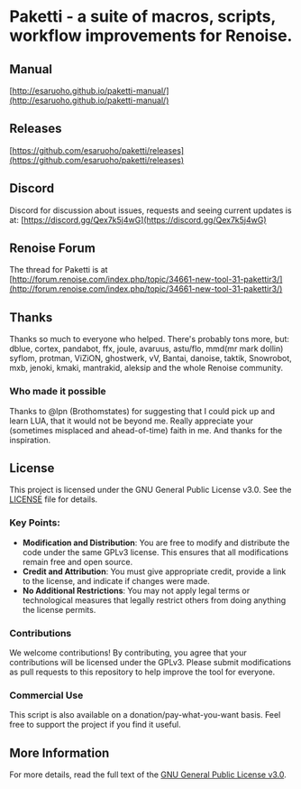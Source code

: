 # Paketti - a suite of macros, scripts, workflow improvements for Renoise.

## Manual

[http://esaruoho.github.io/paketti-manual/](http://esaruoho.github.io/paketti-manual/)

## Releases

[https://github.com/esaruoho/paketti/releases](https://github.com/esaruoho/paketti/releases)

## Discord

Discord for discussion about issues, requests and seeing current updates is at: [https://discord.gg/Qex7k5j4wG](https://discord.gg/Qex7k5j4wG)

## Renoise Forum

The thread for Paketti is at [http://forum.renoise.com/index.php/topic/34661-new-tool-31-pakettir3/](http://forum.renoise.com/index.php/topic/34661-new-tool-31-pakettir3/) 

## Thanks

Thanks so much to everyone who helped. There's probably tons more, but: dblue, cortex, pandabot, ffx, joule, avaruus, astu/flo, mmd(mr mark dollin) syflom, protman, ViZiON, ghostwerk, vV, Bantai, danoise, taktik, Snowrobot, mxb, jenoki, kmaki, mantrakid, aleksip and the whole Renoise community.

### Who made it possible

Thanks to @lpn (Brothomstates) for suggesting that I could pick up and learn LUA, that it would not be beyond me. Really appreciate
your (sometimes misplaced and ahead-of-time) faith in me. And thanks for the inspiration.

## License

This project is licensed under the GNU General Public License v3.0. See the [LICENSE](LICENSE) file for details.

### Key Points:

- **Modification and Distribution**: You are free to modify and distribute the code under the same GPLv3 license. This ensures that all modifications remain free and open source.
- **Credit and Attribution**: You must give appropriate credit, provide a link to the license, and indicate if changes were made.
- **No Additional Restrictions**: You may not apply legal terms or technological measures that legally restrict others from doing anything the license permits.

### Contributions

We welcome contributions! By contributing, you agree that your contributions will be licensed under the GPLv3. Please submit modifications as pull requests to this repository to help improve the tool for everyone.

### Commercial Use

This script is also available on a donation/pay-what-you-want basis. Feel free to support the project if you find it useful.

## More Information

For more details, read the full text of the [GNU General Public License v3.0](https://www.gnu.org/licenses/gpl-3.0.en.html).
